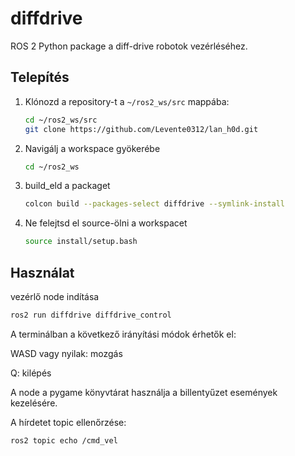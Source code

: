 # diffdrive

ROS 2 Python package a diff-drive robotok vezérléséhez.

##  Telepítés

1. Klónozd a repository-t a `~/ros2_ws/src` mappába:

   ```bash
   cd ~/ros2_ws/src
   git clone https://github.com/Levente0312/lan_h0d.git
2. Navigálj a workspace gyökerébe
   ```bash
   cd ~/ros2_ws
3. build_eld a packaget
   ```bash
   colcon build --packages-select diffdrive --symlink-install
4. Ne felejtsd el source-ölni a workspacet
   ```bash
   source install/setup.bash
## Használat
vezérlő node indítása
   ```bash
   ros2 run diffdrive diffdrive_control
   ```
A terminálban a következő irányítási módok érhetők el:

WASD vagy nyilak: mozgás

Q: kilépés

A node a pygame könyvtárat használja a billentyűzet események kezelésére.

A hírdetet topic ellenőrzése:
   ```bash
   ros2 topic echo /cmd_vel
   ```

